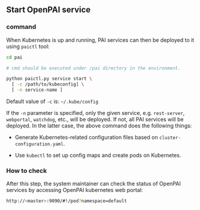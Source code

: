 <!--
  Copyright (c) Microsoft Corporation
  All rights reserved.

  MIT License

  Permission is hereby granted, free of charge, to any person obtaining a copy of this software and associated
  documentation files (the "Software"), to deal in the Software without restriction, including without limitation
  the rights to use, copy, modify, merge, publish, distribute, sublicense, and/or sell copies of the Software, and
  to permit persons to whom the Software is furnished to do so, subject to the following conditions:
  The above copyright notice and this permission notice shall be included in all copies or substantial portions of the Software.

  THE SOFTWARE IS PROVIDED *AS IS*, WITHOUT WARRANTY OF ANY KIND, EXPRESS OR IMPLIED, INCLUDING
  BUT NOT LIMITED TO THE WARRANTIES OF MERCHANTABILITY, FITNESS FOR A PARTICULAR PURPOSE AND
  NONINFRINGEMENT. IN NO EVENT SHALL THE AUTHORS OR COPYRIGHT HOLDERS BE LIABLE FOR ANY CLAIM,
  DAMAGES OR OTHER LIABILITY, WHETHER IN AN ACTION OF CONTRACT, TORT OR OTHERWISE, ARISING FROM,
  OUT OF OR IN CONNECTION WITH THE SOFTWARE OR THE USE OR OTHER DEALINGS IN THE SOFTWARE.
-->

## Start OpenPAI service

### command

When Kubernetes is up and running, PAI services can then be deployed to it using `paictl` tool:

```bash
cd pai

# cmd should be executed under /pai directory in the environment.

python paictl.py service start \
  [ -c /path/to/kubeconfig] \
  [ -n service-name ]
```


Default value of `-c` is: `~/.kube/config`

If the `-n` parameter is specified, only the given service, e.g. `rest-server`, `webportal`, `watchdog`, etc., will be deployed. If not, all PAI services will be deployed. In the latter case, the above command does the following things:

- Generate Kubernetes-related configuration files based on `cluster-configuration.yaml`.

- Use `kubectl` to set up config maps and create pods on Kubernetes.

### How to check
After this step, the system maintainer can check the status of OpenPAI services by accessing OpenPAI kubernetes web portal:

```bash
http://<master>:9090/#!/pod?namespace=default
```

